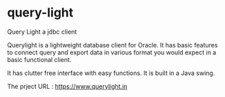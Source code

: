 # query-light
Query Light a jdbc client

Querylight is a lightweight database client for Oracle. It has basic features to connect query and export data in various format you would expect in a basic functional client.

It has clutter free interface with easy functions. It is built in a Java swing.

The prject URL : https://www.querylight.in

